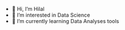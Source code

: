 - 👋 Hi, I’m Hilal
- 👀 I’m interested in Data Science
- 🌱 I’m currently learning Data Analyses tools


<!---
9236-Hilary/9236-Hilary is a ✨ special ✨ repository because its `README.md` (this file) appears on your GitHub profile.
You can click the Preview link to take a look at your changes.
--->
